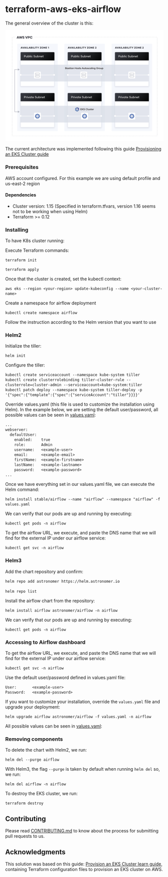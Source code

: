 # terraform-aws-eks-airflow

The general overview of the cluster is this:

![diagram](diagram.png)

The current architecture was implemented following this guide [Provisioning an EKS Cluster guide](https://learn.hashicorp.com/terraform/kubernetes/provision-eks-cluster)

### Prerequisites

AWS account configured. For this example we are using default profile and us-east-2 region

#### Dependencies
- Cluster version: 1.15 (Specified in terraform.tfvars, version 1.16 seems not to be working when using Helm)
- Terraform >= 0.12

### Installing

To have K8s cluster running:

Execute Terraform commands:

```
terraform init
```
```
terraform apply
```
Once that the cluster is created, set the kubectl context:

```
aws eks --region <your-region> update-kubeconfig --name <your-cluster-name>
```

Create a namespace for airflow deployment
```
kubectl create namespace airflow
```

Follow the instruction according to the Helm version that you want to use

### Helm2

Initialize the tiller:
```
helm init
```

Configure the tiller:

```
kubectl create serviceaccount --namespace kube-system tiller
kubectl create clusterrolebinding tiller-cluster-rule --clusterrole=cluster-admin --serviceaccount=kube-system:tiller
kubectl patch deploy --namespace kube-system tiller-deploy -p '{"spec":{"template":{"spec":{"serviceAccount":"tiller"}}}}'
```

Override values.yaml (this file is used to customize the installation using Helm). In the example below, we are setting the default user/password, all possible values can be seen in [values.yaml](https://github.com/helm/charts/blob/master/stable/airflow/values.yaml):
```
...
webserver:
  defaultUser:
    enabled:    true
    role:       Admin
    username:   <example-user>
    email:      <example-email>
    firstName:  <example-firstname>
    lastName:   <example-lastname>
    password:   <example-password>
...
```

Once we have everything set in our values.yaml file, we can execute the Helm command:

```
helm install stable/airflow --name "airflow" --namespace "airflow" -f values.yaml 
```

We can verify that our pods are up and running by executing:

```
kubectl get pods -n airflow 
```

To get the airflow URL, we execute, and paste the DNS name that we will find for the external IP  under our airflow service:

```
kubectl get svc -n airflow 
```

### Helm3

Add the chart repository and confirm:
```
helm repo add astronomer https://helm.astronomer.io

helm repo list
```
Install the airflow chart from the repository:
```
helm install airflow astronomer/airflow -n airflow
```
We can verify that our pods are up and running by executing:
```
kubectl get pods -n airflow
```


### Accessing to Airflow dashboard

To get the airflow URL, we execute, and paste the DNS name that we will find for the external IP under our airflow service:
````
kubectl get svc -n airflow
````
Use the default user/password defined in values.yaml file:
```
User:       <example-user>
Password:   <example-password>
```
If you want to customize your installation, override the `values.yaml` file and upgrade your deployment:
```
helm upgrade airflow astronomer/airflow -f values.yaml -n airflow
```
All possible values can be seen in [values.yaml](https://github.com/helm/charts/blob/master/stable/airflow/values.yaml):


### Removing components

To delete the chart with Helm2, we run:

```
helm del --purge airflow 
```
With Helm3, the flag `--purge` is taken by default when running `helm del` so, we run:

```
helm del airflow -n airflow
```

To destroy the EKS cluster, we run:

```
terraform destroy 
```



## Contributing

Please read [CONTRIBUTING.md](CONTRIBUTING.md) to know about the process for submitting pull requests to us.

## Acknowledgments

This solution was based on this guide: [Provision an EKS Cluster learn guide](https://learn.hashicorp.com/terraform/kubernetes/provision-eks-cluster), containing
Terraform configuration files to provision an EKS cluster on AWS.